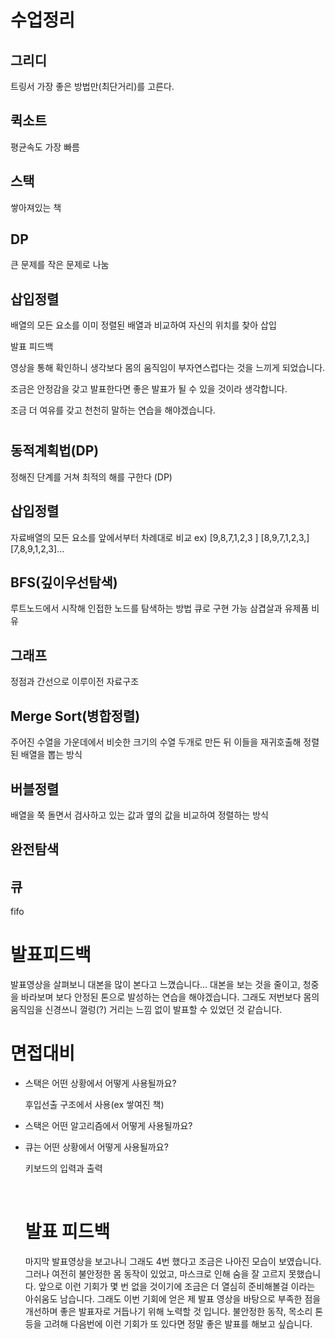 # 수업정리





## 그리디

트링서 가장 좋은 방법만(최단거리)를 고른다.

## 퀵소트

평균속도 가장 빠름

## 스택

쌓아져있는 책

## DP

큰 문제를 작은 문제로 나눔

## 삽입정렬

배열의 모든 요소를 이미 정렬된 배열과 비교하여 자신의 위치를 찾아 삽입





발표 피드백

영상을 통해 확인하니 생각보다 몸의 움직임이 부자연스럽다는 것을 느끼게 되었습니다.

조금은 안정감을 갖고 발표한다면 좋은 발표가 될 수 있을 것이라 생각합니다.

조금 더 여유를 갖고 천천히 말하는 연습을 해야겠습니다.



# 

## 동적계획법(DP)

정해진 단계를 거쳐 최적의 해를 구한다 (DP)

## 삽입정렬

자료배열의 모든 요소를 앞에서부터 차례대로 비교
ex) [9,8,7,1,2,3	] 
[8,9,7,1,2,3,]
[7,8,9,1,2,3]...

## BFS(깊이우선탐색)

루트노드에서 시작해 인접한 노드를 탐색하는 방법
큐로 구현 가능
삼겹살과 유제품 비유

## 그래프

정점과 간선으로 이루이전 자료구조

## Merge Sort(병합정렬)

주어진 수열을 가운데에서 비슷한 크기의 수열 두개로 만든 뒤 이들을 재귀호출해 정렬된 배열을 뽑는 방식

## 버블정렬

배열을 쭉 돌면서 검사하고 있는 값과 옆의 값을 비교하여 정렬하는 방식

## 완전탐색

## 큐

fifo



# 발표피드백

발표영상을 살펴보니 대본을 많이 본다고 느꼈습니다...
대본을 보는 것을 줄이고, 청중을 바라보며 보다 안정된 톤으로 발성하는 연습을 해야겠습니다.
그래도 저번보다 몸의 움직임을 신경쓰니 껄렁(?) 거리는 느낌 없이 발표할 수 있었던 것 같습니다.



# 면접대비

* 스택은 어떤 상황에서  어떻게 사용될까요?

  후입선출 구조에서 사용(ex 쌓여진 책)

* 스택은 어떤 알고리즘에서 어떻게 사용될까요?

* 큐는 어떤 상황에서  어떻게 사용될까요?

  키보드의 입력과 출력

  

  ​	

  

  

  # 발표 피드백

  마지막 발표영상을 보고나니 그래도 4번 했다고 조금은 나아진 모습이 보였습니다. 그러나 여전히 불안정한 몸 동작이 있었고, 마스크로 인해 숨을 잘 고르지 못했습니다. 앞으로 이런 기회가 몇 번 없을 것이기에 조금은 더 열심히 준비해볼걸 이라는 아쉬움도 남습니다. 그래도 이번 기회에 얻은 제 발표 영상을 바탕으로 부족한 점을 개선하며 좋은 발표자로 거듭나기 위해 노력할 것 입니다. 불안정한 동작, 목소리 톤 등을 고려해 다음번에 이런 기회가 또 있다면 정말 좋은 발표를 해보고 싶습니다.

  

